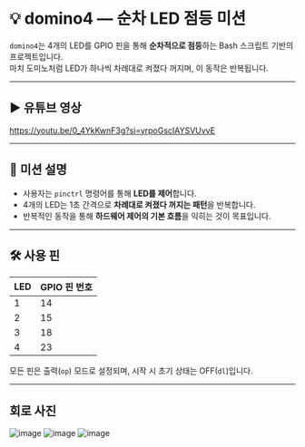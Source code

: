 
# 💡 domino4 — 순차 LED 점등 미션

`domino4`는 4개의 LED를 GPIO 핀을 통해 **순차적으로 점등**하는 Bash 스크립트 기반의 프로젝트입니다.  
마치 도미노처럼 LED가 하나씩 차례대로 켜졌다 꺼지며, 이 동작은 반복됩니다.

---
## ▶ 유튜브 영상
https://youtu.be/0_4YkKwnF3g?si=yrpoGscIAYSVUvvE


---

## 🎯 미션 설명

- 사용자는 `pinctrl` 명령어를 통해 **LED를 제어**합니다.
- 4개의 LED는 1초 간격으로 **차례대로 켜졌다 꺼지는 패턴**을 반복합니다.
- 반복적인 동작을 통해 **하드웨어 제어의 기본 흐름**을 익히는 것이 목표입니다.

---

## 🛠 사용 핀

| LED | GPIO 핀 번호 |
|-----|--------------|
|  1  |     14       |
|  2  |     15       |
|  3  |     18       |
|  4  |     23       |

모든 핀은 출력(`op`) 모드로 설정되며, 시작 시 초기 상태는 OFF(`dl`)입니다.

---
## 회로 사진
![image](https://github.com/user-attachments/assets/d48eb8a1-e78b-46c8-95ea-95ba745dbfc9)
![image](https://github.com/user-attachments/assets/f8aef075-f012-4dd5-af4b-6a07daeb3e2f)
![image](https://github.com/user-attachments/assets/b91167f5-109a-4eeb-9434-0a8f28fe1f06)

